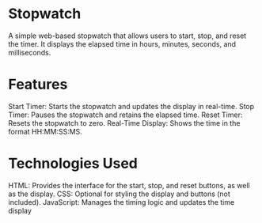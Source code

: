 # Stopwatch
A simple web-based stopwatch that allows users to start, stop, and reset the timer. It displays the elapsed time in hours, minutes, seconds, and milliseconds.

# Features
Start Timer: Starts the stopwatch and updates the display in real-time.
Stop Timer: Pauses the stopwatch and retains the elapsed time.
Reset Timer: Resets the stopwatch to zero.
Real-Time Display: Shows the time in the format HH:MM:SS:MS.
# Technologies Used
HTML: Provides the interface for the start, stop, and reset buttons, as well as the display.
CSS: Optional for styling the display and buttons (not included).
JavaScript: Manages the timing logic and updates the time display